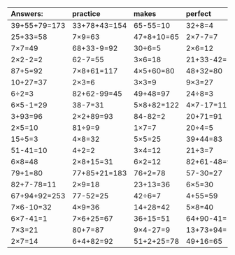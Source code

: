 | Answers: | practice | makes | perfect | ! |
| :--- | :--- | :--- | :--- | :--- |
| 39+55+79=173 | 33+78+43=154 | 65-55=10 | 32÷8=4 | 7×6=42 | 
| 25+33=58 | 7×9=63 | 47+8+10=65 | 2×7-7=7 | 4×3=12 | 
| 7×7=49 | 68+33-9=92 | 30÷6=5 | 2×6=12 | 3×7=21 | 
| 2×2-2=2 | 62-7=55 | 3×6=18 | 21+33-42=12 | 83+7-15=75 | 
| 87+5=92 | 7×8+61=117 | 4×5+60=80 | 48+32=80 | 56÷8=7 | 
| 10+27=37 | 2×3=6 | 3×3=9 | 9×3=27 | 5×6+68=98 | 
| 6÷2=3 | 82+62-99=45 | 49+48=97 | 24÷8=3 | 5×6=30 | 
| 6×5-1=29 | 38-7=31 | 5×8+82=122 | 4×7-17=11 | 7×4=28 | 
| 3+93=96 | 2×2+89=93 | 84-82=2 | 20+71=91 | 5×2=10 | 
| 2×5=10 | 81÷9=9 | 1×7=7 | 20÷4=5 | 5×4=20 | 
| 15÷5=3 | 4×8=32 | 5×5=25 | 39+44=83 | 18+26=44 | 
| 51-41=10 | 4÷2=2 | 3×4=12 | 21÷3=7 | 4×9+63=99 | 
| 6×8=48 | 2×8+15=31 | 6×2=12 | 82+61-48=95 | 22+9=31 | 
| 79+1=80 | 77+85+21=183 | 76+2=78 | 57-30=27 | 4×2=8 | 
| 82+7-78=11 | 2×9=18 | 23+13=36 | 6×5=30 | 39+30=69 | 
| 67+94+92=253 | 77-52=25 | 42÷6=7 | 4+55=59 | 54÷9=6 | 
| 7×6-10=32 | 4×9=36 | 14+28=42 | 5×8=40 | 40+66+89=195 | 
| 6×7-41=1 | 7×6+25=67 | 36+15=51 | 64+90-41=113 | 6×7=42 | 
| 7×3=21 | 80+7=87 | 9×4-27=9 | 13+73+94=180 | 99+99-31=167 | 
| 2×7=14 | 6+4+82=92 | 51+2+25=78 | 49+16=65 | 23-12=11 | 
